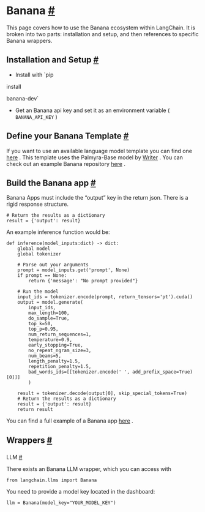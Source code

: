 


 Banana
 [#](#banana "Permalink to this headline")
===================================================



 This page covers how to use the Banana ecosystem within LangChain.
It is broken into two parts: installation and setup, and then references to specific Banana wrappers.
 




 Installation and Setup
 [#](#installation-and-setup "Permalink to this headline")
-----------------------------------------------------------------------------------


* Install with
 `pip
 

 install
 

 banana-dev`
* Get an Banana api key and set it as an environment variable (
 `BANANA_API_KEY`
 )





 Define your Banana Template
 [#](#define-your-banana-template "Permalink to this headline")
---------------------------------------------------------------------------------------------



 If you want to use an available language model template you can find one
 [here](https://app.banana.dev/templates/conceptofmind/serverless-template-palmyra-base) 
 .
This template uses the Palmyra-Base model by
 [Writer](https://writer.com/product/api/) 
 .
You can check out an example Banana repository
 [here](https://github.com/conceptofmind/serverless-template-palmyra-base) 
 .
 





 Build the Banana app
 [#](#build-the-banana-app "Permalink to this headline")
-------------------------------------------------------------------------------



 Banana Apps must include the “output” key in the return json.
There is a rigid response structure.
 





```
# Return the results as a dictionary
result = {'output': result}

```




 An example inference function would be:
 





```
def inference(model_inputs:dict) -> dict:
    global model
    global tokenizer

    # Parse out your arguments
    prompt = model_inputs.get('prompt', None)
    if prompt == None:
        return {'message': "No prompt provided"}

    # Run the model
    input_ids = tokenizer.encode(prompt, return_tensors='pt').cuda()
    output = model.generate(
        input_ids,
        max_length=100,
        do_sample=True,
        top_k=50,
        top_p=0.95,
        num_return_sequences=1,
        temperature=0.9,
        early_stopping=True,
        no_repeat_ngram_size=3,
        num_beams=5,
        length_penalty=1.5,
        repetition_penalty=1.5,
        bad_words_ids=[[tokenizer.encode(' ', add_prefix_space=True)[0]]]
        )

    result = tokenizer.decode(output[0], skip_special_tokens=True)
    # Return the results as a dictionary
    result = {'output': result}
    return result

```




 You can find a full example of a Banana app
 [here](https://github.com/conceptofmind/serverless-template-palmyra-base/blob/main/app.py) 
 .
 





 Wrappers
 [#](#wrappers "Permalink to this headline")
-------------------------------------------------------



### 
 LLM
 [#](#llm "Permalink to this headline")



 There exists an Banana LLM wrapper, which you can access with
 





```
from langchain.llms import Banana

```




 You need to provide a model key located in the dashboard:
 





```
llm = Banana(model_key="YOUR_MODEL_KEY")

```







